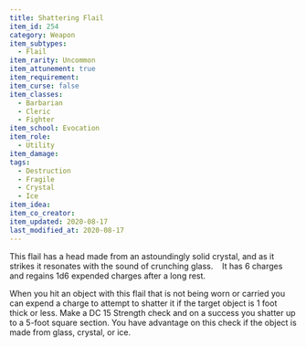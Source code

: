 ```yaml
---
title: Shattering Flail
item_id: 254
category: Weapon
item_subtypes:
  - Flail
item_rarity: Uncommon
item_attunement: true
item_requirement:
item_curse: false
item_classes:
  - Barbarian
  - Cleric
  - Fighter
item_school: Evocation
item_role:
  - Utility
item_damage:
tags:
  - Destruction
  - Fragile
  - Crystal
  - Ice
item_idea:
item_co_creator:
item_updated: 2020-08-17
last_modified_at: 2020-08-17
---
```


This flail has a head made from an astoundingly solid crystal, and as it strikes it resonates with the sound of crunching glass.   
It has 6 charges and regains 1d6 expended charges after a long rest.  

When you hit an object with this flail that is not being worn or carried you can expend a charge to attempt to shatter it if the target object is 1 foot thick or less. Make a DC 15 Strength check and on a success you shatter up to a 5-foot square section. You have advantage on this check if the object is made from glass, crystal, or ice.
